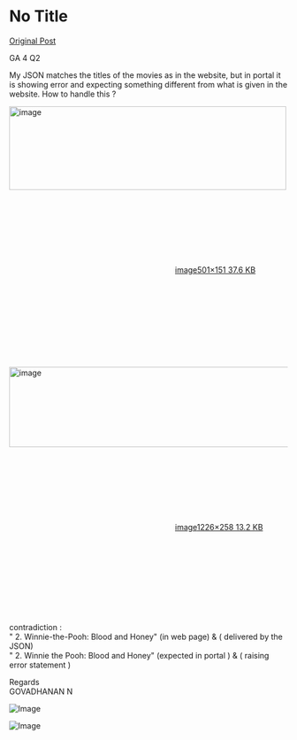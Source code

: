 # No Title

[Original Post](https://discourse.onlinedegree.iitm.ac.in/t/165959/154)

<p>GA 4 Q2</p>
<p>My JSON matches the titles of the movies as in the website, but in portal it is showing error and expecting something different from what is given in the website. How to handle this ?</p>
<p><div class="lightbox-wrapper"><a class="lightbox" href="https://europe1.discourse-cdn.com/flex013/uploads/iitm/original/3X/f/c/fcac5869001b59aa0b36666aa5096fd3ebfd8a0f.png" data-download-href="/uploads/short-url/A3fzo1OFTH0f74vCS99bYzCviSH.png?dl=1" title="image" rel="noopener nofollow ugc"><img src="https://europe1.discourse-cdn.com/flex013/uploads/iitm/original/3X/f/c/fcac5869001b59aa0b36666aa5096fd3ebfd8a0f.png" alt="image" data-base62-sha1="A3fzo1OFTH0f74vCS99bYzCviSH" width="501" height="151"><div class="meta"><svg class="fa d-icon d-icon-far-image svg-icon" aria-hidden="true"><use href="#far-image"></use></svg><span class="filename">image</span><span class="informations">501×151 37.6 KB</span><svg class="fa d-icon d-icon-discourse-expand svg-icon" aria-hidden="true"><use href="#discourse-expand"></use></svg></div></a></div><br>
<div class="lightbox-wrapper"><a class="lightbox" href="https://europe1.discourse-cdn.com/flex013/uploads/iitm/original/3X/b/6/b60003a16d034748f4e97674a5ce778a4c6686d4.png" data-download-href="/uploads/short-url/pY2VEWy5T6Y7BuUEQusFHKNMjuQ.png?dl=1" title="image" rel="noopener nofollow ugc"><img src="https://europe1.discourse-cdn.com/flex013/uploads/iitm/optimized/3X/b/6/b60003a16d034748f4e97674a5ce778a4c6686d4_2_690x145.png" alt="image" data-base62-sha1="pY2VEWy5T6Y7BuUEQusFHKNMjuQ" width="690" height="145" srcset="https://europe1.discourse-cdn.com/flex013/uploads/iitm/optimized/3X/b/6/b60003a16d034748f4e97674a5ce778a4c6686d4_2_690x145.png, https://europe1.discourse-cdn.com/flex013/uploads/iitm/optimized/3X/b/6/b60003a16d034748f4e97674a5ce778a4c6686d4_2_1035x217.png 1.5x, https://europe1.discourse-cdn.com/flex013/uploads/iitm/original/3X/b/6/b60003a16d034748f4e97674a5ce778a4c6686d4.png 2x" data-dominant-color="FAF7F5"><div class="meta"><svg class="fa d-icon d-icon-far-image svg-icon" aria-hidden="true"><use href="#far-image"></use></svg><span class="filename">image</span><span class="informations">1226×258 13.2 KB</span><svg class="fa d-icon d-icon-discourse-expand svg-icon" aria-hidden="true"><use href="#discourse-expand"></use></svg></div></a></div></p>
<p>contradiction :<br>
" 2. Winnie-the-Pooh: Blood and Honey" (in web page) &amp; ( delivered by the JSON)<br>
" 2. Winnie the Pooh: Blood and Honey" (expected in portal ) &amp; ( raising error statement )</p>
<p>Regards<br>
GOVADHANAN N</p>

![Image](https://europe1.discourse-cdn.com/flex013/uploads/iitm/original/3X/f/c/fcac5869001b59aa0b36666aa5096fd3ebfd8a0f.png)

![Image](https://europe1.discourse-cdn.com/flex013/uploads/iitm/optimized/3X/b/6/b60003a16d034748f4e97674a5ce778a4c6686d4_2_690x145.png)